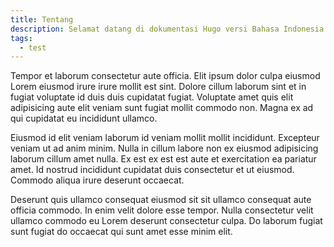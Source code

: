 ```yaml
---
title: Tentang
description: Selamat datang di dokumentasi Hugo versi Bahasa Indonesia.
tags: 
  - test
---
```


Tempor et laborum consectetur aute officia. Elit ipsum dolor culpa eiusmod Lorem eiusmod irure irure mollit est sint. Dolore cillum laborum sint et in fugiat voluptate id duis duis cupidatat fugiat. Voluptate amet quis elit adipisicing aute elit veniam sunt fugiat mollit commodo non. Magna ex ad qui cupidatat eu incididunt ullamco.

Eiusmod id elit veniam laborum id veniam mollit mollit incididunt. Excepteur veniam ut ad anim minim. Nulla in cillum labore non ex eiusmod adipisicing laborum cillum amet nulla. Ex est ex est est aute et exercitation ea pariatur amet. Id nostrud incididunt cupidatat duis consectetur et ut eiusmod. Commodo aliqua irure deserunt occaecat.

Deserunt quis ullamco consequat eiusmod sit sit ullamco consequat aute officia commodo. In enim velit dolore esse tempor. Nulla consectetur velit ullamco commodo eu Lorem deserunt consectetur culpa. Do laborum fugiat sunt fugiat do occaecat qui sunt amet esse minim elit.